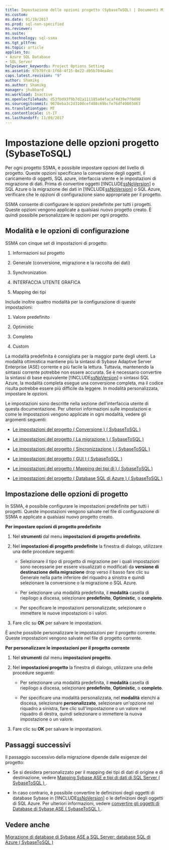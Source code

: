```yaml
---
title: Impostazione delle opzioni progetto (SybaseToSQL) | Documenti Microsoft
ms.custom: 
ms.date: 01/19/2017
ms.prod: sql-non-specified
ms.reviewer: 
ms.suite: 
ms.technology: sql-ssma
ms.tgt_pltfrm: 
ms.topic: article
applies_to:
- Azure SQL Database
- SQL Server
helpviewer_keywords: Project Options Setting
ms.assetid: 97b70fc8-1f68-4f15-8e22-db5b784ea4ec
caps.latest.revision: "9"
author: Shamikg
ms.author: Shamikg
manager: jhubbard
ms.workload: Inactive
ms.openlocfilehash: d53fbd93f9b7d2a111185a04facaf4d39e7f0d98
ms.sourcegitcommit: 9678eba3c2d3100cef408c69bcfe76df49803d63
ms.translationtype: MT
ms.contentlocale: it-IT
ms.lasthandoff: 11/09/2017
---
```

# <a name="setting-project-options-sybasetosql"></a>Impostazione delle opzioni progetto (SybaseToSQL)
Per ogni progetto SSMA, è possibile impostare opzioni del livello di progetto. Queste opzioni specificano la conversione degli oggetti, il caricamento di oggetti, SQL azure, interfaccia utente e le impostazioni di migrazione di dati. Prima di convertire oggetti [!INCLUDE[ssNoVersion](../../includes/ssnoversion_md.md)] o SQL Azure o la migrazione dei dati in [!INCLUDE[ssNoVersion](../../includes/ssnoversion_md.md)] o SQL Azure, verificare che le opzioni di configurazione siano appropriate per il progetto.  
  
SSMA consente di configurare le opzioni predefinite per tutti i progetti. Queste opzioni vengono applicate a qualsiasi nuovo progetto creato. È quindi possibile personalizzare le opzioni per ogni progetto.  
  
## <a name="configuration-options-and-modes"></a>Modalità e le opzioni di configurazione  
SSMA con cinque set di impostazioni di progetto:  
  
1.  Informazioni sul progetto  
  
2.  Generale (conversione, migrazione e la raccolta dei dati)  
  
3.  Synchronization  
  
4.  INTERFACCIA UTENTE GRAFICA  
  
5.  Mapping dei tipi  
  
Include inoltre quattro modalità per la configurazione di queste impostazioni:  
  
1.  Valore predefinito  
  
2.  Optimistic  
  
3.  Completo  
  
4.  Custom  
  
La modalità predefinita è consigliata per la maggior parte degli utenti. La modalità ottimistica mantiene più la sintassi di Sybase Adaptive Server Enterprise (ASE) corrente e più facile la lettura. Tuttavia, mantenendo la sintassi corrente potrebbe non essere accurata. Se è necessario convertire la sintassi di base equivalente [!INCLUDE[ssNoVersion](../../includes/ssnoversion_md.md)] o sintassi SQL Azure, la modalità completa esegue una conversione completa, ma il codice risulta potrebbe essere più difficile da leggere. In modalità personalizzata, impostare le opzioni.  
  
Le impostazioni sono descritte nella sezione dell'interfaccia utente di questa documentazione. Per ulteriori informazioni sulle impostazioni e come le impostazioni vengono applicate in ogni modalità, vedere gli argomenti seguenti:  
  
-   [Le impostazioni del progetto &#40; Conversione &#41; &#40; SybaseToSQL &#41;](../../ssma/sybase/project-settings-conversion-sybasetosql.md)  
  
-   [Le impostazioni del progetto &#40; La migrazione &#41; &#40; SybaseToSQL &#41;](../../ssma/sybase/project-settings-migration-sybasetosql.md)  
  
-   [Le impostazioni del progetto &#40; Sincronizzazione &#41; &#40; SybaseToSQL &#41;](../../ssma/sybase/project-settings-synchronization-sybasetosql.md)  
  
-   [Le impostazioni del progetto &#40; GUI &#41; &#40; SybaseToSQL &#41;](../../ssma/sybase/project-settings-gui-sybasetosql.md)  
  
-   [Le impostazioni del progetto &#40; Mapping dei tipi di &#41; &#40; SybaseToSQL &#41;](../../ssma/sybase/project-settings-type-mapping-sybasetosql.md)  
  
-   [Le impostazioni del progetto &#40; Database SQL di Azure &#41; &#40; SybaseToSQL &#41;](../../ssma/sybase/project-settings-azure-sql-db-sybasetosql.md)  
  
## <a name="setting-project-options"></a>Impostazione delle opzioni di progetto  
In SSMA, è possibile configurare le impostazioni predefinite per tutti i progetti. Queste impostazioni vengono salvate nel file di configurazione di SSMA e applicate a qualsiasi nuovo progetto creato.  
  
**Per impostare opzioni di progetto predefinite**  
  
1.  Nel **strumenti** dal menu **impostazioni di progetto predefinite**.  
  
2.  Nel **impostazioni di progetto predefinite** la finestra di dialogo, utilizzare una delle procedure seguenti:  
  
    -   Selezionare il tipo di progetto di migrazione per i quali impostazioni sono necessarie per essere visualizzati o modificati da **versione di destinazione della migrazione** drop verso il basso fare clic su Generale nella parte inferiore del riquadro a sinistra e quindi selezionare la conversione o la migrazione o SQL Azure.  
  
    -   Per selezionare una modalità predefinita, il **modalità** casella di riepilogo a discesa, selezionare **predefinito**, **Optimistic**, o **completo**.  
  
    -   Per specificare le impostazioni personalizzate, selezionare o immettere le nuove impostazioni o i valori.  
  
3.  Fare clic su **OK** per salvare le impostazioni.  
  
È anche possibile personalizzare le impostazioni per il progetto corrente. Queste impostazioni vengono salvate nel file di progetto corrente.  
  
**Per personalizzare le impostazioni per il progetto corrente**  
  
1.  Nel **strumenti** dal menu **impostazioni progetto**.  
  
2.  Nel **impostazioni progetto** la finestra di dialogo, utilizzare una delle procedure seguenti:  
  
    -   Per selezionare una modalità predefinita, il **modalità** casella di riepilogo a discesa, selezionare **predefinito**, **Optimistic**, o **completo**.  
  
    -   Per specificare una modalità personalizzata, nel **modalità** elenchi a discesa, selezionare **personalizzato**, selezionare un'opzione nel riquadro a sinistra, fare clic sull'impostazione o un valore nel riquadro di destra, quindi selezionare o immettere la nuova impostazione o un valore.  
  
3.  Fare clic su **OK** per salvare le impostazioni.  
  
## <a name="next-steps"></a>Passaggi successivi  
Il passaggio successivo della migrazione dipende dalle esigenze del progetto:  
  
-   Se si desidera personalizzato per il mapping dei tipi di dati di origine e di destinazione, vedere [Mapping Sybase ASE e tipi di dati di SQL Server &#40; SybaseToSQL &#41; ](../../ssma/sybase/mapping-sybase-ase-and-sql-server-data-types-sybasetosql.md).  
  
-   In caso contrario, è possibile convertire le definizioni degli oggetti di database Sybase in [!INCLUDE[ssNoVersion](../../includes/ssnoversion_md.md)] o le definizioni degli oggetti di SQL Azure. Per ulteriori informazioni, vedere [convertire gli oggetti di Database di Sybase ASE &#40; SybaseToSQL &#41; ](../../ssma/sybase/converting-sybase-ase-database-objects-sybasetosql.md).  
  
## <a name="see-also"></a>Vedere anche  
[Migrazione di database di Sybase ASE a SQL Server: database SQL di Azure &#40; SybaseToSQL &#41;](../../ssma/sybase/migrating-sybase-ase-databases-to-sql-server-azure-sql-db-sybasetosql.md)  
  

